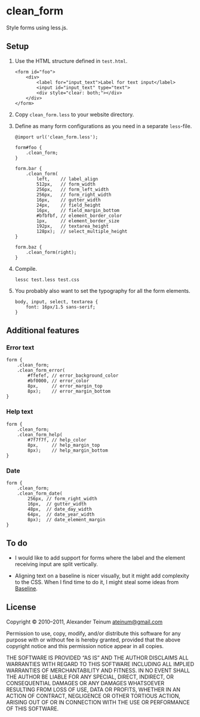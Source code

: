 # clean_form

Style forms using less.js.

## Setup

1. Use the HTML structure defined in `test.html`.

       <form id="foo">
           <div>
               <label for="input_text">Label for text input</label>
               <input id="input_text" type="text">
               <div style="clear: both;"></div>
           </div>
       </form>

2. Copy `clean_form.less` to your website directory.

3. Define as many form configurations as you need in a separate `less`-file.

       @import url('clean_form.less');

       form#foo {
           .clean_form;
       }

       form.bar {
           .clean_form(
               left,    // label_align
               512px,   // form_width
               256px,   // form_left_width
               256px,   // form_right_width
               16px,    // gutter_width
               24px,    // field_height
               16px,    // field_margin_bottom
               #bfbfbf, // element_border_color
               1px,     // element_border_size
               192px,   // textarea_height
               128px);  // select_multiple_height
       }

       form.baz {
           .clean_form(right);
       }

4. Compile.

       lessc test.less test.css

5. You probably also want to set the typography for all the form elements.

       body, input, select, textarea {
           font: 16px/1.5 sans-serif;
       }

## Additional features

### Error text

    form {
        .clean_form;
        .clean_form_error(
            #ffefef, // error_background_color
            #bf0000, // error_color
            8px,     // error_margin_top
            8px);    // error_margin_bottom
    }

### Help text

    form {
        .clean_form;
        .clean_form_help(
            #7f7f7f, // help_color
            8px,     // help_margin_top
            8px);    // help_margin_bottom
    }

### Date

    form {
        .clean_form;
        .clean_form_date(
            256px, // form_right_width
            16px,  // gutter_width
            48px,  // date_day_width
            64px,  // date_year_width
            8px);  // date_element_margin
    }

## To do

* I would like to add support for forms where the label and the element
  receiving input are split vertically.

* Aligning text on a baseline is nicer visually, but it might add complexity
  to the CSS. When I find time to do it, I might steal some ideas from
  [Baseline](http://baselinecss.com/).

## License

Copyright © 2010–2011, Alexander Teinum <ateinum@gmail.com>

Permission to use, copy, modify, and/or distribute this software for any purpose
with or without fee is hereby granted, provided that the above copyright notice
and this permission notice appear in all copies.

THE SOFTWARE IS PROVIDED “AS IS” AND THE AUTHOR DISCLAIMS ALL WARRANTIES WITH
REGARD TO THIS SOFTWARE INCLUDING ALL IMPLIED WARRANTIES OF MERCHANTABILITY AND
FITNESS. IN NO EVENT SHALL THE AUTHOR BE LIABLE FOR ANY SPECIAL, DIRECT,
INDIRECT, OR CONSEQUENTIAL DAMAGES OR ANY DAMAGES WHATSOEVER RESULTING FROM LOSS
OF USE, DATA OR PROFITS, WHETHER IN AN ACTION OF CONTRACT, NEGLIGENCE OR OTHER
TORTIOUS ACTION, ARISING OUT OF OR IN CONNECTION WITH THE USE OR PERFORMANCE OF
THIS SOFTWARE.
